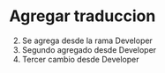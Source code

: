 # Agregar traduccion


2. Se agrega desde la rama Developer
3. Segundo agregado desde Developer
4. Tercer cambio desde Developer
